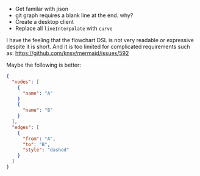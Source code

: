 - Get familar with jison
- git graph requires a blank line at the end. why?
- Create a desktop client
- Replace all `lineInterpolate` with `curve`

I have the feeling that the flowchart DSL is not very readable or expressive despite it is short.
And it is too limited for complicated requirements such as: https://github.com/knsv/mermaid/issues/592

Maybe the following is better:

```json
{
  "nodes": [
    {
      "name": "A"
    }
    {
      "name": "B"
    }
  ],
  "edges": [
    {
      "from": "A",
      "to": "B",
      "style": "dashed"
    }
  ]
}
```
